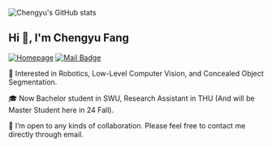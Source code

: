 ![Chengyu's GitHub stats](https://github-readme-stats.vercel.app/api?username=cnyvfang&include_all_commits=true&count_private=true&hide=prs,issues&rank_icon=percentile)

<h2>Hi 👋, I'm Chengyu Fang</h2>

[![Homepage](https://img.shields.io/badge/Homepage-https://chengyufang.site-green.svg "Homepage")](https://chengyufang.site "Homepage")
[![Mail Badge](https://img.shields.io/badge/-chengyufang.thu@gmail.com-blue?style=flat&logo=Gmail&logoColor=white&link=mailto:chengyufang.thu@gmail.com)](mailto:chengyufang.thu@gmail.com)

🚀 Interested in Robotics, Low-Level Computer Vision, and Concealed Object Segmentation.

🎓 Now Bachelor student in SWU, Research Assistant in THU (And will be Master Student here in 24 Fall).

💞️ I’m open to any kinds of collaboration. Please feel free to contact me directly through email.
